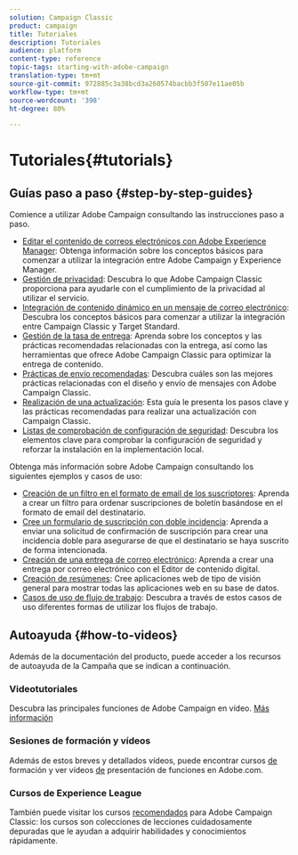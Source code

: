 ```yaml
---
solution: Campaign Classic
product: campaign
title: Tutoriales
description: Tutoriales
audience: platform
content-type: reference
topic-tags: starting-with-adobe-campaign
translation-type: tm+mt
source-git-commit: 972885c3a38bcd3a260574bacbb3f507e11ae05b
workflow-type: tm+mt
source-wordcount: '398'
ht-degree: 80%

---
```



# Tutoriales{#tutorials}

## Guías paso a paso {#step-by-step-guides}

Comience a utilizar Adobe Campaign consultando las instrucciones paso a paso.

* [Editar el contenido de correos electrónicos con Adobe Experience Manager](https://helpx.adobe.com/es/campaign/kb/acc-aem.html): Obtenga información sobre los conceptos básicos para comenzar a utilizar la integración entre Adobe Campaign y Experience Manager.
* [Gestión de privacidad](https://helpx.adobe.com/es/campaign/kb/acc-privacy.html): Descubra lo que Adobe Campaign Classic proporciona para ayudarle con el cumplimiento de la privacidad al utilizar el servicio.
* [Integración de contenido dinámico en un mensaje de correo electrónico](https://docs.adobe.com/content/help/es-ES/campaign-classic/using/integrating-with-adobe-experience-cloud/adobe-target/inserting-a-dynamic-image.html): Descubra los conceptos básicos para comenzar a utilizar la integración entre Campaign Classic y Target Standard.
* [Gestión de la tasa de entrega](../../delivery/using/deliverability-key-points.md): Aprenda sobre los conceptos y las prácticas recomendadas relacionadas con la entrega, así como las herramientas que ofrece Adobe Campaign Classic para optimizar la entrega de contenido.
* [Prácticas de envío recomendadas](../../delivery/using/delivery-best-practices.md): Descubra cuáles son las mejores prácticas relacionadas con el diseño y envío de mensajes con Adobe Campaign Classic.
* [Realización de una actualización](https://helpx.adobe.com/es/campaign/kb/acc-build-upgrade.html): Esta guía le presenta los pasos clave y las prácticas recomendadas para realizar una actualización con Campaign Classic.
* [Listas de comprobación de configuración de seguridad](https://helpx.adobe.com/es/campaign/kb/acc-security.html): Descubra los elementos clave para comprobar la configuración de seguridad y reforzar la instalación en la implementación local.

Obtenga más información sobre Adobe Campaign consultando los siguientes ejemplos y casos de uso:

* [Creación de un filtro en el formato de email de los suscriptores](../../platform/using/use-case.md#creating-a-filter-on-the-email-format-of-subscribers): Aprenda a crear un filtro para ordenar suscripciones de boletín basándose en el formato de email del destinatario.
* [Cree un formulario de suscripción con doble incidencia](../../web/using/use-cases--web-forms.md#create-a-subscription--form-with-double-opt-in): Aprenda a enviar una solicitud de confirmación de suscripción para crear una incidencia doble para asegurarse de que el destinatario se haya suscrito de forma intencionada.
* [Creación de una entrega de correo electrónico](../../web/using/use-case--creating-an-email-delivery.md): Aprenda a crear una entrega por correo electrónico con el Editor de contenido digital.
* [Creación de resúmenes](../../web/using/use-cases--creating-overviews.md): Cree aplicaciones web de tipo de visión general para mostrar todas las aplicaciones web en su base de datos.
* [Casos de uso de flujo de trabajo](../../workflow/using/about-workflow-use-cases.md): Descubra a través de estos casos de uso diferentes formas de utilizar los flujos de trabajo.

## Autoayuda {#how-to-videos}

Además de la documentación del producto, puede acceder a los recursos de autoayuda de la Campaña que se indican a continuación.

### Videotutoriales

Descubra las principales funciones de Adobe Campaign en vídeo. [Más información](https://docs.adobe.com/content/help/es-ES/campaign-classic-learn/tutorials/overview.html)

### Sesiones de formación y vídeos

Además de estos breves y detallados vídeos, puede encontrar cursos [de](https://learning.adobe.com/catalog.html) formación y ver vídeos [de](https://www.adobe.com/training/video.html) presentación de funciones en Adobe.com.

### Cursos de Experience League

También puede visitar los cursos [recomendados](https://experienceleague.adobe.com/?lang=en#dashboard/learning) para Adobe Campaign Classic: los cursos son colecciones de lecciones cuidadosamente depuradas que le ayudan a adquirir habilidades y conocimientos rápidamente.
